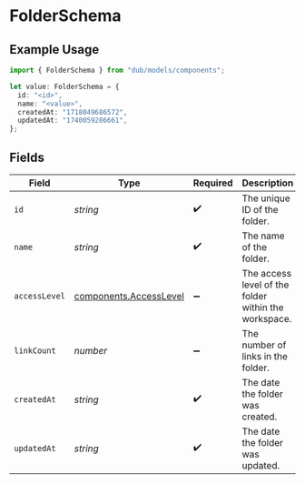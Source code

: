 # FolderSchema

## Example Usage

```typescript
import { FolderSchema } from "dub/models/components";

let value: FolderSchema = {
  id: "<id>",
  name: "<value>",
  createdAt: "1718049686572",
  updatedAt: "1740059286661",
};
```

## Fields

| Field                                                            | Type                                                             | Required                                                         | Description                                                      |
| ---------------------------------------------------------------- | ---------------------------------------------------------------- | ---------------------------------------------------------------- | ---------------------------------------------------------------- |
| `id`                                                             | *string*                                                         | :heavy_check_mark:                                               | The unique ID of the folder.                                     |
| `name`                                                           | *string*                                                         | :heavy_check_mark:                                               | The name of the folder.                                          |
| `accessLevel`                                                    | [components.AccessLevel](../../models/components/accesslevel.md) | :heavy_minus_sign:                                               | The access level of the folder within the workspace.             |
| `linkCount`                                                      | *number*                                                         | :heavy_minus_sign:                                               | The number of links in the folder.                               |
| `createdAt`                                                      | *string*                                                         | :heavy_check_mark:                                               | The date the folder was created.                                 |
| `updatedAt`                                                      | *string*                                                         | :heavy_check_mark:                                               | The date the folder was updated.                                 |